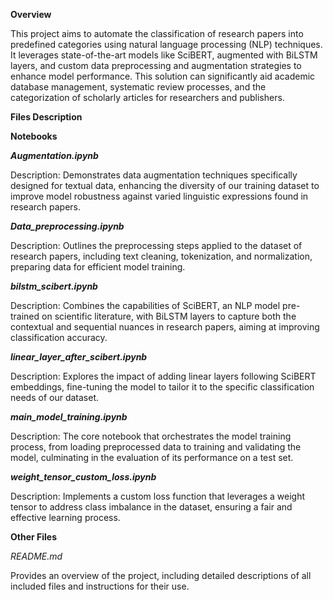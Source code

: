 **Overview**

This project aims to automate the classification of research papers into predefined categories using natural language processing (NLP) techniques. It leverages state-of-the-art models like SciBERT, augmented with BiLSTM layers, and custom data preprocessing and augmentation strategies to enhance model performance. This solution can significantly aid academic database management, systematic review processes, and the categorization of scholarly articles for researchers and publishers.

**Files Description**

**Notebooks**

**_Augmentation.ipynb_**

Description: Demonstrates data augmentation techniques specifically designed for textual data, enhancing the diversity of our training dataset to improve model robustness against varied linguistic expressions found in research papers.

**_Data_preprocessing.ipynb_**

Description: Outlines the preprocessing steps applied to the dataset of research papers, including text cleaning, tokenization, and normalization, preparing data for efficient model training.

**_bilstm_scibert.ipynb_**

Description: Combines the capabilities of SciBERT, an NLP model pre-trained on scientific literature, with BiLSTM layers to capture both the contextual and 
sequential nuances in research papers, aiming at improving classification accuracy.

**_linear_layer_after_scibert.ipynb_**

Description: Explores the impact of adding linear layers following SciBERT embeddings, fine-tuning the model to tailor it to the specific classification needs of our dataset.

**_main_model_training.ipynb_**

Description: The core notebook that orchestrates the model training process, from loading preprocessed data to training and validating the model, culminating in the evaluation of its performance on a test set.

**_weight_tensor_custom_loss.ipynb_**

Description: Implements a custom loss function that leverages a weight tensor to address class imbalance in the dataset, ensuring a fair and effective learning process.

**Other Files**

_README.md_

Provides an overview of the project, including detailed descriptions of all included files and instructions for their use.
